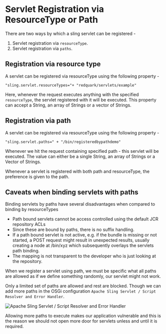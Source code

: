 # Servlet Registration via ResourceType or Path

There are two ways by which a sling servlet can be registered -
1. Servlet registration via `resourceType`.
2. Servlet registration via `paths`.


## Registration via resource type

A servlet can be registered via resourceType using the following property -
```text
"sling.servlet.resourceTypes="+ "redquark/servlets/example"
```

Here, whenever the request executes anything with the specified `resourceType`, the servlet registered with it will 
be executed. This property can accept a String, an array of Strings or a vector of Strings.


## Registration via path

A servlet can be registered via resourceType using the following property -
```text
"sling.servlet.paths=" + "/bin/registeredbypathdemo"
```

Whenever we hit the request containing specified path - this servlet will be executed. The value can either be a single 
String, an array of Strings or a Vector of Strings.

Whenever a servlet is registered with both path and resourceType, the preference is given to the path.


## Caveats when binding servlets with paths

Binding servlets by paths have several disadvantages when compared to binding by resourceTypes

- Path bound servlets cannot be access controlled using the default JCR repository ACLs
- Since these are bound by paths, there is no suffix handling.
- If a path bound servlet is not active, e.g. if the bundle is missing or not started, a POST request might result in
 unexpected results, usually creating a node at /bin/xyz which subsequently overlays the servlets path binding.
- The mapping is not transparent to the developer who is just looking at the repository.

When we register a servlet using path, we must be specific what all paths are allowed as if we define something 
randomly, our servlet might not work.

Only a limited set of paths are allowed and rest are blocked. Though we can add more paths in the OSGi configuration 
`Apache Sling Servlet / Script Resolver and Error Handler`.

![Apache Sling Servlet / Script Resolver and Error Handler](https://i2.wp.com/www.aemcq5tutorials.com/wp-content/uploads/2017/03/Apache-sling-servlet-resolver-error-handler.jpg)

Allowing more paths to execute makes our application vulnerable and this is the reason we should not open more door 
for servlets unless and until it is required.